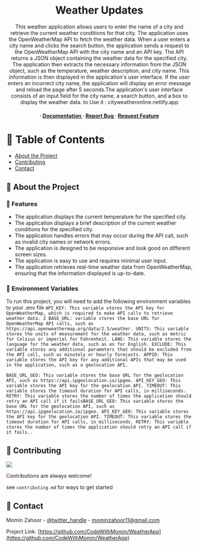 <div align='center'>

<h1>Weather Updates</h1>
<p>This weather application allows users to enter the name of a city and retrieve the current weather conditions for that city. The application uses the OpenWeatherMap API to fetch the weather data. When a user enters a city name and clicks the search button, the application sends a request to the OpenWeatherMap API with the city name and an API key. The API returns a JSON object containing the weather data for the specified city. The application then extracts the necessary information from the JSON object, such as the temperature, weather description, and city name. This information is then displayed in the application's user interface. If the user enters an incorrect city name, the application will display an error message and reload the page after 5 seconds.The application's user interface consists of an input field for the city name, a search button, and a box to display the weather data.    to Use it :  cityweatheronline.netlify.app </p>

<h4> <span> · </span> <a href="https://github.com/CodeWithMomin/WeatherApp/blob/master/README.md"> Documentation </a> <span> · </span> <a href="https://github.com/CodeWithMomin/WeatherApp/issues"> Report Bug </a> <span> · </span> <a href="https://github.com/CodeWithMomin/WeatherApp/issues"> Request Feature </a> </h4>


</div>

# :notebook_with_decorative_cover: Table of Contents

- [About the Project](#star2-about-the-project)
- [Contributing](#wave-contributing)
- [Contact](#handshake-contact)


## :star2: About the Project

### :dart: Features
- The application displays the current temperature for the specified city.
- The application displays a brief description of the current weather conditions for the specified city.
- The application handles errors that may occur during the API call, such as invalid city names or network errors.
- The application is designed to be responsive and look good on different screen sizes.
- The application is easy to use and requires minimal user input.
- The application retrieves real-time weather data from OpenWeatherMap, ensuring that the information displayed is up-to-date.


### :key: Environment Variables
To run this project, you will need to add the following environment variables to your .env file
`API_KEY: This variable stores the API key for OpenWeatherMap, which is required to make API calls to retrieve weather data. 2 BASE_URL: variable stores the base URL for OpenWeatherMap API calls, such as https://api.openweathermap.org/data/2.5/weather. UNITS: This variable stores the units of measurement for the weather data, such as metric for Celsius or imperial for Fahrenheit. LANG: This variable stores the language for the weather data, such as en for English. EXCLUDE: This variable stores any additional parameters that should be excluded from the API call, such as minutely or hourly forecasts. APPID: This variable stores the API key for any additional APIs that may be used in the application, such as a geolocation API.`

`BASE_URL_GEO: This variable stores the base URL for the geolocation API, such as https://api.ipgeolocation.io/ipgeo. API_KEY_GEO: This variable stores the API key for the geolocation API. TIMEOUT: This variable stores the timeout duration for API calls, in milliseconds. RETRY: This variable stores the number of times the application should retry an API call if it failsBASE_URL_GEO: This variable stores the base URL for the geolocation API, such as https://api.ipgeolocation.io/ipgeo. API_KEY_GEO: This variable stores the API key for the geolocation API. TIMEOUT: This variable stores the timeout duration for API calls, in milliseconds. RETRY: This variable stores the number of times the application should retry an API call if it fails..`



## :wave: Contributing

<a href="https://github.com/CodeWithMomin/WeatherApp/graphs/contributors"> <img src="https://contrib.rocks/image?repo=Louis3797/awesome-readme-template" /> </a>

Contributions are always welcome!

see `contributing.md` for ways to get started

## :handshake: Contact

Momin Zahoor - [@twitter_handle](_mominzahoor_) - mominzahoor11@gmail.com

Project Link: [https://github.com/CodeWithMomin/WeatherApp](https://github.com/CodeWithMomin/WeatherApp)
